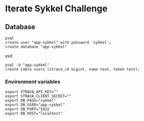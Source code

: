 # Iterate Sykkel Challenge

## Database
    psql
    create user "app-sykkel" with password 'sykkel';
    create database "app-sykkel"

exit

    psql -U "app-sykkel"
    create table users (strava_id bigint, name text, token text);

### Environment variables
    export STRAVA_API_KEY=""
    export STRAVA_CLIENT_SECRET=""
    export DB_PASS="sykkel"
    export DB_USER="app-sykkel"
    export DB_PORT="5432
    export DB_HOST="localhost"

